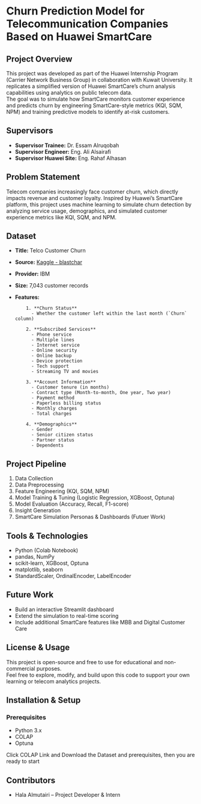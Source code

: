 # Churn Prediction Model for Telecommunication Companies Based on Huawei SmartCare

## Project Overview
This project was developed as part of the Huawei Internship Program (Carrier Network Business Group) in collaboration with Kuwait University. It replicates a simplified version of Huawei SmartCare’s churn analysis capabilities using analytics on public telecom data.  
The goal was to simulate how SmartCare monitors customer experience and predicts churn by engineering SmartCare-style metrics (KQI, SQM, NPM) and training predictive models to identify at-risk customers.

## Supervisors

- **Supervisor Trainee:** Dr. Essam Alruqobah  
- **Supervisor Engineer:** Eng. Ali Alsairafi  
- **Supervisor Huawei Site:** Eng. Rahaf Alhasan


## Problem Statement
Telecom companies increasingly face customer churn, which directly impacts revenue and customer loyalty. Inspired by Huawei’s SmartCare platform, this project uses machine learning to simulate churn detection by analyzing service usage, demographics, and simulated customer experience metrics like KQI, SQM, and NPM.


## Dataset
- **Title:** Telco Customer Churn  
- **Source:** [Kaggle - blastchar](https://www.kaggle.com/datasets/blastchar/telco-customer-churn)  
- **Provider:** IBM  
- **Size:** 7,043 customer records  
- **Features:**
  
          1. **Churn Status**
            - Whether the customer left within the last month (`Churn` column)

          2. **Subscribed Services**
            - Phone service
            - Multiple lines
            - Internet service
            - Online security
            - Online backup
            - Device protection
            - Tech support
            - Streaming TV and movies

          3. **Account Information**
            - Customer tenure (in months)
            - Contract type (Month-to-month, One year, Two year)
            - Payment method
            - Paperless billing status
            - Monthly charges
            - Total charges

          4. **Demographics**
            - Gender
            - Senior citizen status
            - Partner status
            - Dependents

## Project Pipeline
1. Data Collection  
2. Data Preprocessing  
3. Feature Engineering (KQI, SQM, NPM)  
4. Model Training & Tuning (Logistic Regression, XGBoost, Optuna)  
5. Model Evaluation (Accuracy, Recall, F1-score)  
6. Insight Generation  
7. SmartCare Simulation Personas & Dashboards (Futuer Work)

## Tools & Technologies
- Python (Colab Notebook)  
- pandas, NumPy  
- scikit-learn, XGBoost, Optuna  
- matplotlib, seaborn  
- StandardScaler, OrdinalEncoder, LabelEncoder

## Future Work
- Build an interactive Streamlit dashboard  
- Extend the simulation to real-time scoring  
- Include additional SmartCare features like MBB and Digital Customer Care

## License & Usage
This project is open-source and free to use for educational and non-commercial purposes.  
Feel free to explore, modify, and build upon this code to support your own learning or telecom analytics projects.

## Installation & Setup
### Prerequisites
- Python 3.x
- COLAP 
- Optuna
  
Click COLAP Link and Download the Dataset and prerequisites, then you are ready to start

## Contributors
- Hala Almutairi – Project Developer & Intern  
